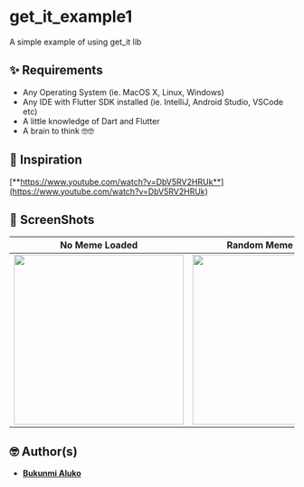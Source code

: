 # get_it_example1

A simple example of using get_it lib

## ✨ Requirements
* Any Operating System (ie. MacOS X, Linux, Windows)
* Any IDE with Flutter SDK installed (ie. IntelliJ, Android Studio, VSCode etc)
* A little knowledge of Dart and Flutter
* A brain to think 🤓🤓

## 📖 Inspiration

[**https://www.youtube.com/watch?v=DbV5RV2HRUk**](https://www.youtube.com/watch?v=DbV5RV2HRUk)


## 📸 ScreenShots
| No Meme Loaded  | Random Meme Loaded |
| ------------- | ------------- |
| <img src="art/random_dog_data_not_loaded.jpg" width="300"/> | <img src="art/random_dog_data_loaded.jpg" width="300"/> |


## 🤓 Author(s)
* [**Bukunmi Aluko**](https://github.com/bukunmialuko)
